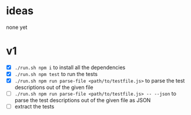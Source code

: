 # ideas
none yet

# v1
- [x] `./run.sh npm i` to install all the dependencies
- [x] `./run.sh npm test` to run the tests
- [x] `./run.sh npm run parse-file <path/to/testfile.js>` to parse the test descriptions out of the given file 
- [ ] `./run.sh npm run parse-file <path/to/testfile.js> -- --json` to parse the test descriptions out of the given file as JSON
- [ ] extract the tests